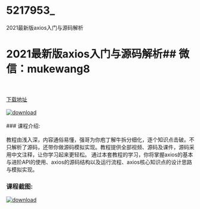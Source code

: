 # 5217953_
2021最新版axios入门与源码解析
# 2021最新版axios入门与源码解析## 微信：mukewang8
<br/></br>[下载地址](http://www.36tz.cn/article/5217953 "下载地址")
<br/></br>[![download](http://36tz.cn/muke_img/2021_01_1-115-300x201.png "下载地址")](http://www.36tz.cn/article/5217953 "下载地址")
<br/></br>### 课程介绍:<br/></br>教程由浅入深，内容通俗易懂，强哥为你庖丁解牛拆分细化，逐个知识点击破。不只解析了源码，还带你做源码模拟实现。教程提供全部视频、源码及课件，源码采用中文注释，让你学习起来更轻松。
通过本套教程的学习，你将掌握axios的基本与进阶API的使用、axios的源码结构以及运行流程、axios核心知识点的设计思路与模拟实现。

### 课程截图:
[![download](http://36tz.cn/muke_img/2021_01_2-132.png "下载地址")](http://www.36tz.cn/article/5217953 "下载地址")
